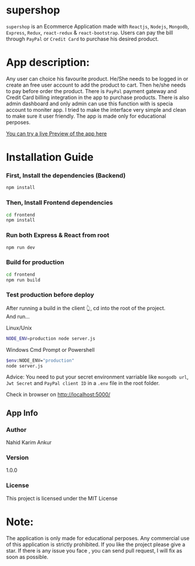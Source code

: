 # supershop

`supershop` is an Ecommerce Application made with `Reactjs`, `Nodejs`, `Mongodb`, `Express`, `Redux`, `react-redux` & `react-bootstrap`. Users can pay the bill through `PayPal` or `Credit Card` to purchase his desired product. 

# App description:
Any user can choice his favourite product. He/She needs to be logged in or create an free user account to add the product to cart. Then he/she needs to pay before order the product. There is  `PayPal` payment gateway and Credit Card billing integration in the app to purchase products. There is also admin dashboard and only admin can use this function with is specia account to moniter app. I tried to make the interface very simple and clean to make sure it user friendly. The app is made only for educational perposes.

[You can try a live Preview of the app here](https://supershop-v2.herokuapp.com/)

# Installation Guide

### First, Install the dependencies (Backend)

```bash
npm install
```

### Then, Install Frontend dependencies

```bash
cd frontend
npm install
```

### Run both Express & React from root

```bash
npm run dev
```

### Build for production

```bash
cd frontend
npm run build
```

### Test production before deploy

After running a build in the client 👆, cd into the root of the project.  
And run...

Linux/Unix 
```bash
NODE_ENV=production node server.js
```
Windows Cmd Prompt or Powershell 
```bash
$env:NODE_ENV="production"
node server.js
```

Advice: You need to put your secret environment varriable like `mongodb url`, `Jwt Secret` and `PayPal client ID` in a `.env` file in the root folder. 

Check in browser on [http://localhost:5000/](http://localhost:5000/)

## App Info

### Author

Nahid Karim Ankur

### Version

1.0.0

### License

This project is licensed under the MIT License


# Note:
The application is only made for educational perposes. Any commercial use of this application is strictly prohibited.
If you like the project please give a star. If there is any issue you face , you can send pull request, I will fix as soon as possible.
